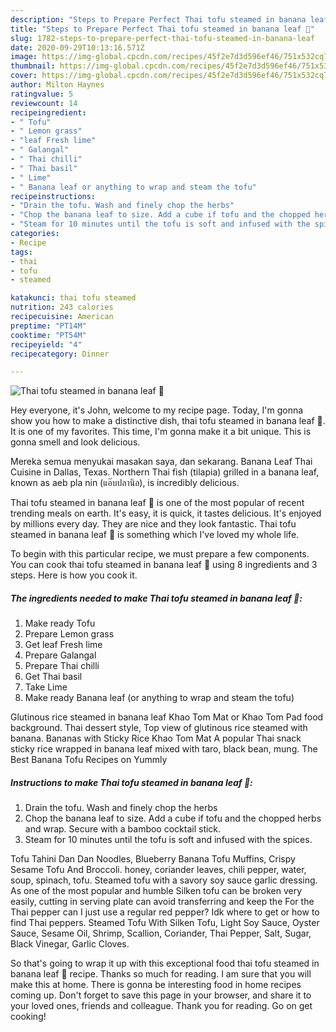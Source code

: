 ```yaml
---
description: "Steps to Prepare Perfect Thai tofu steamed in banana leaf 🌱"
title: "Steps to Prepare Perfect Thai tofu steamed in banana leaf 🌱"
slug: 1782-steps-to-prepare-perfect-thai-tofu-steamed-in-banana-leaf
date: 2020-09-29T10:13:16.571Z
image: https://img-global.cpcdn.com/recipes/45f2e7d3d596ef46/751x532cq70/thai-tofu-steamed-in-banana-leaf-🌱-recipe-main-photo.jpg
thumbnail: https://img-global.cpcdn.com/recipes/45f2e7d3d596ef46/751x532cq70/thai-tofu-steamed-in-banana-leaf-🌱-recipe-main-photo.jpg
cover: https://img-global.cpcdn.com/recipes/45f2e7d3d596ef46/751x532cq70/thai-tofu-steamed-in-banana-leaf-🌱-recipe-main-photo.jpg
author: Milton Haynes
ratingvalue: 5
reviewcount: 14
recipeingredient:
- " Tofu"
- " Lemon grass"
- "leaf Fresh lime"
- " Galangal"
- " Thai chilli"
- " Thai basil"
- " Lime"
- " Banana leaf or anything to wrap and steam the tofu"
recipeinstructions:
- "Drain the tofu. Wash and finely chop the herbs"
- "Chop the banana leaf to size. Add a cube if tofu and the chopped herbs and wrap. Secure with a bamboo cocktail stick."
- "Steam for 10 minutes until the tofu is soft and infused with the spices."
categories:
- Recipe
tags:
- thai
- tofu
- steamed

katakunci: thai tofu steamed 
nutrition: 243 calories
recipecuisine: American
preptime: "PT14M"
cooktime: "PT54M"
recipeyield: "4"
recipecategory: Dinner

---
```



![Thai tofu steamed in banana leaf 🌱](https://img-global.cpcdn.com/recipes/45f2e7d3d596ef46/751x532cq70/thai-tofu-steamed-in-banana-leaf-🌱-recipe-main-photo.jpg)

Hey everyone, it's John, welcome to my recipe page. Today, I'm gonna show you how to make a distinctive dish, thai tofu steamed in banana leaf 🌱. It is one of my favorites. This time, I'm gonna make it a bit unique. This is gonna smell and look delicious.

Mereka semua menyukai masakan saya, dan sekarang. Banana Leaf Thai Cuisine in Dallas, Texas. Northern Thai fish (tilapia) grilled in a banana leaf, known as aeb pla nin (แอ๊บปลานิล), is incredibly delicious.

Thai tofu steamed in banana leaf 🌱 is one of the most popular of recent trending meals on earth. It's easy, it is quick, it tastes delicious. It's enjoyed by millions every day. They are nice and they look fantastic. Thai tofu steamed in banana leaf 🌱 is something which I've loved my whole life.


To begin with this particular recipe, we must prepare a few components. You can cook thai tofu steamed in banana leaf 🌱 using 8 ingredients and 3 steps. Here is how you cook it.

<!--inarticleads1-->

##### The ingredients needed to make Thai tofu steamed in banana leaf 🌱:

1. Make ready  Tofu
1. Prepare  Lemon grass
1. Get leaf Fresh lime
1. Prepare  Galangal
1. Prepare  Thai chilli
1. Get  Thai basil
1. Take  Lime
1. Make ready  Banana leaf (or anything to wrap and steam the tofu)


Glutinous rice steamed in banana leaf Khao Tom Mat or Khao Tom Pad food background. Thai dessert style, Top view of glutinous rice steamed with banana. Bananas with Sticky Rice Khao Tom Mat A popular Thai snack sticky rice wrapped in banana leaf mixed with taro, black bean, mung. The Best Banana Tofu Recipes on Yummly 

<!--inarticleads2-->

##### Instructions to make Thai tofu steamed in banana leaf 🌱:

1. Drain the tofu. Wash and finely chop the herbs
1. Chop the banana leaf to size. Add a cube if tofu and the chopped herbs and wrap. Secure with a bamboo cocktail stick.
1. Steam for 10 minutes until the tofu is soft and infused with the spices.


Tofu Tahini Dan Dan Noodles, Blueberry Banana Tofu Muffins, Crispy Sesame Tofu And Broccoli. honey, coriander leaves, chili pepper, water, soup, spinach, tofu. Steamed tofu with a savory soy sauce garlic dressing. As one of the most popular and humble Silken tofu can be broken very easily, cutting in serving plate can avoid transferring and keep the For the Thai pepper can I just use a regular red pepper? Idk where to get or how to find Thai peppers. Steamed Tofu With Silken Tofu, Light Soy Sauce, Oyster Sauce, Sesame Oil, Shrimp, Scallion, Coriander, Thai Pepper, Salt, Sugar, Black Vinegar, Garlic Cloves. 

So that's going to wrap it up with this exceptional food thai tofu steamed in banana leaf 🌱 recipe. Thanks so much for reading. I am sure that you will make this at home. There is gonna be interesting food in home recipes coming up. Don't forget to save this page in your browser, and share it to your loved ones, friends and colleague. Thank you for reading. Go on get cooking!
